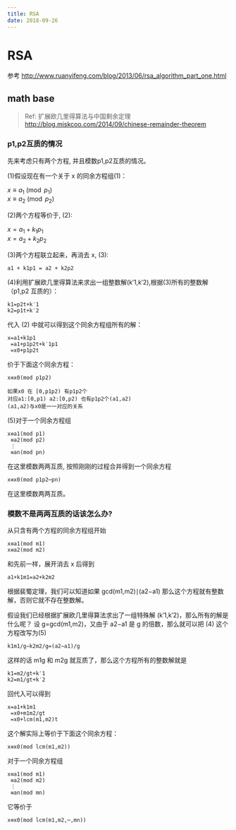 ```yaml
---
title: RSA
date: 2018-09-26
---
```

# RSA
参考 http://www.ruanyifeng.com/blog/2013/06/rsa_algorithm_part_one.html

## math base
> Ref: 扩展欧几里得算法与中国剩余定理 
    http://blog.miskcoo.com/2014/09/chinese-remainder-theorem

### p1,p2互质的情况
先来考虑只有两个方程, 并且模数p1,p2互质的情况。

(1)假设现在有一个关于 x 的同余方程组(1)：

$x \equiv a_1 \pmod {p_1}$\
$x \equiv a_2 \pmod {p_2}$

(2)两个方程等价于, (2):

$x = a_1 + k_1{p_1}$\
$x = a_2 + k_2{p_2}$

(3)两个方程联立起来，再消去 x, (3):

    a1 + k1p1 = a2 + k2p2

(4)利用扩展欧几里得算法来求出一组整数解(k′1,k′2),根据(3)所有的整数解（p1,p2 互质的）：

    k1=p2t+k′1
    k2=p1t+k′2

代入 (2) 中就可以得到这个同余方程组所有的解：

    x=a1+k1p1
     =a1+p1p2t+k′1p1
     =x0+p1p2t

价于下面这个同余方程：

    x≡x0(mod p1p2)

    如果x0 在 [0,p1p2) 有p1p2个
    对应a1:[0,p1) a2:[0,p2) 也有p1p2个(a1,a2)
    (a1,a2)与x0是一一对应的关系

(5)对于一个同余方程组

    x≡a1(mod p1)
     ≡a2(mod p2)
     ⋮
     ≡an(mod pn)

在这里模数两两互质, 按照刚刚的过程合并得到一个同余方程

    x≡x0(mod p1p2⋯pn)

在这里模数两两互质。

### 模数不是两两互质的话该怎么办?
从只含有两个方程的同余方程组开始

    x≡a1(mod m1)
    x≡a2(mod m2)

和先前一样，展开消去 x 后得到

    a1+k1m1=a2+k2m2

根据裴蜀定理，我们可以知道如果 gcd(m1,m2)∣(a2−a1) 那么这个方程就有整数解，否则它就不存在整数解。

假设我们已经根据扩展欧几里得算法求出了一组特殊解 (k′1,k′2)，那么所有的解是什么呢？
设 g=gcd(m1,m2)，又由于 a2−a1 是 g 的倍数，那么就可以把 (4) 这个方程改写为(5)

    k1m1/g−k2m2/g=(a2−a1)/g

这样的话 m1g 和 m2g 就互质了，那么这个方程所有的整数解就是

    k1=m2/gt+k′1
    k2=m1/gt+k′2

回代入可以得到

    x=a1+k1m1
     =x0+m1m2/gt
     =x0+lcm(m1,m2)t

这个解实际上等价于下面这个同余方程：

    x≡x0(mod lcm(m1,m2))

对于一个同余方程组

    x≡a1(mod m1)
     ≡a2(mod m2)
     ⋮
     ≡an(mod mn)

它等价于

    x≡x0(mod lcm(m1,m2,⋯,mn))